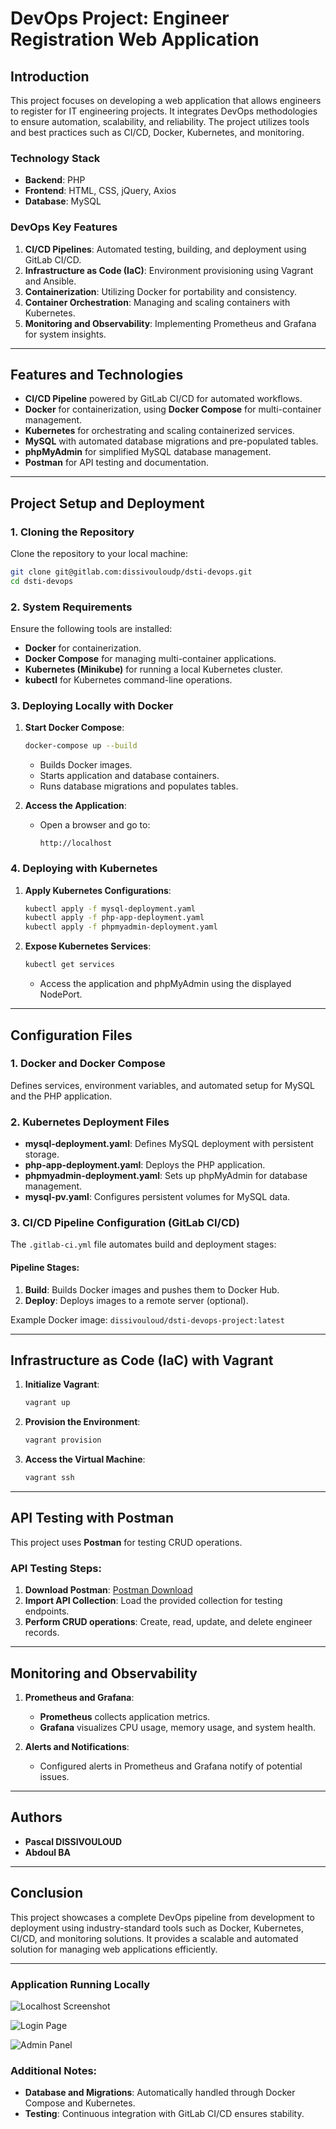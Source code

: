 # **DevOps Project: Engineer Registration Web Application**

## **Introduction**

This project focuses on developing a web application that allows engineers to register for IT engineering projects. It integrates DevOps methodologies to ensure automation, scalability, and reliability. The project utilizes tools and best practices such as CI/CD, Docker, Kubernetes, and monitoring.

### **Technology Stack**
- **Backend**: PHP
- **Frontend**: HTML, CSS, jQuery, Axios
- **Database**: MySQL

### **DevOps Key Features**
1. **CI/CD Pipelines**: Automated testing, building, and deployment using GitLab CI/CD.
2. **Infrastructure as Code (IaC)**: Environment provisioning using Vagrant and Ansible.
3. **Containerization**: Utilizing Docker for portability and consistency.
4. **Container Orchestration**: Managing and scaling containers with Kubernetes.
5. **Monitoring and Observability**: Implementing Prometheus and Grafana for system insights.

---

## **Features and Technologies**

- **CI/CD Pipeline** powered by GitLab CI/CD for automated workflows.
- **Docker** for containerization, using **Docker Compose** for multi-container management.
- **Kubernetes** for orchestrating and scaling containerized services.
- **MySQL** with automated database migrations and pre-populated tables.
- **phpMyAdmin** for simplified MySQL database management.
- **Postman** for API testing and documentation.

---

## **Project Setup and Deployment**

### **1. Cloning the Repository**

Clone the repository to your local machine:
```bash
git clone git@gitlab.com:dissivouloudp/dsti-devops.git
cd dsti-devops
```

### **2. System Requirements**
Ensure the following tools are installed:
- **Docker** for containerization.
- **Docker Compose** for managing multi-container applications.
- **Kubernetes (Minikube)** for running a local Kubernetes cluster.
- **kubectl** for Kubernetes command-line operations.

### **3. Deploying Locally with Docker**

1. **Start Docker Compose**:
   ```bash
   docker-compose up --build
   ```
   - Builds Docker images.
   - Starts application and database containers.
   - Runs database migrations and populates tables.

2. **Access the Application**:
   - Open a browser and go to:
     ```
     http://localhost
     ```

### **4. Deploying with Kubernetes**

1. **Apply Kubernetes Configurations**:
   ```bash
   kubectl apply -f mysql-deployment.yaml
   kubectl apply -f php-app-deployment.yaml
   kubectl apply -f phpmyadmin-deployment.yaml
   ```

2. **Expose Kubernetes Services**:
   ```bash
   kubectl get services
   ```
   - Access the application and phpMyAdmin using the displayed NodePort.

---

## **Configuration Files**

### **1. Docker and Docker Compose**
Defines services, environment variables, and automated setup for MySQL and the PHP application.

### **2. Kubernetes Deployment Files**
- **mysql-deployment.yaml**: Defines MySQL deployment with persistent storage.
- **php-app-deployment.yaml**: Deploys the PHP application.
- **phpmyadmin-deployment.yaml**: Sets up phpMyAdmin for database management.
- **mysql-pv.yaml**: Configures persistent volumes for MySQL data.

### **3. CI/CD Pipeline Configuration (GitLab CI/CD)**
The `.gitlab-ci.yml` file automates build and deployment stages:

#### **Pipeline Stages**:
1. **Build**: Builds Docker images and pushes them to Docker Hub.
2. **Deploy**: Deploys images to a remote server (optional).

Example Docker image: `dissivouloud/dsti-devops-project:latest`

---

## **Infrastructure as Code (IaC) with Vagrant**

1. **Initialize Vagrant**:
   ```bash
   vagrant up
   ```
2. **Provision the Environment**:
   ```bash
   vagrant provision
   ```
3. **Access the Virtual Machine**:
   ```bash
   vagrant ssh
   ```

---

## **API Testing with Postman**

This project uses **Postman** for testing CRUD operations.

### **API Testing Steps**:
1. **Download Postman**: [Postman Download](https://www.postman.com/downloads/)
2. **Import API Collection**: Load the provided collection for testing endpoints.
3. **Perform CRUD operations**: Create, read, update, and delete engineer records.

---

## **Monitoring and Observability**

1. **Prometheus and Grafana**:
   - **Prometheus** collects application metrics.
   - **Grafana** visualizes CPU usage, memory usage, and system health.

2. **Alerts and Notifications**:
   - Configured alerts in Prometheus and Grafana notify of potential issues.

---

## **Authors**

- **Pascal DISSIVOULOUD**
- **Abdoul BA**

---

## **Conclusion**

This project showcases a complete DevOps pipeline from development to deployment using industry-standard tools such as Docker, Kubernetes, CI/CD, and monitoring solutions. It provides a scalable and automated solution for managing web applications efficiently.

---

### **Application Running Locally**
![Localhost Screenshot](screencapture-localhost-8080-2025-02-09-18_38_47.png)

![Login Page](image-10.png)

![Admin Panel](screencapture-localhost-8080-Admin-Ingenieurs-2025-02-09-18_40_10.png)

### **Additional Notes**:
- **Database and Migrations**: Automatically handled through Docker Compose and Kubernetes.
- **Testing**: Continuous integration with GitLab CI/CD ensures stability.

